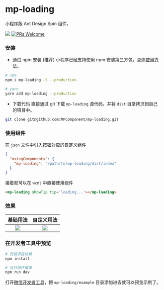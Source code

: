 # mp-loading

小程序版 Ant Design Spin 组件，

![](https://img.shields.io/npm/v/mp-loading.svg?style=flat)
[![PRs Welcome](https://img.shields.io/badge/PRs-welcome-brightgreen.svg?style=flat)](http://makeapullrequest.com)


### 安装

* 通过 npm 安装 (推荐)
小程序已经支持使用 npm 安装第三方包，[具体使用方法](https://github.com/MPComponent/mp-loading/issues/1)。

``` bash
# npm
npm i mp-loading -S --production

# yarn
yarn add mp-loading --production
```

* 下载代码
直接通过 git 下载 `mp-loading` 源代码，并将 `dist` 目录拷贝到自己的项目中。

``` bash
git clone git@github.com:MPComponent/mp-loading.git
```

### 使用组件

在 `json` 文件中引入按钮对应的自定义组件
``` json
{
  "usingComponents": {
    "mp-loading": "/path/to/mp-loading/dist/index"
  }
}
```

接着就可以在 `wxml` 中直接使用组件

``` html
<mp-loading showTip tip='loading...'></mp-loading>
```

### 效果
基础用法            |  自定义用法
:-------------------------:|:-------------------------:
![](https://user-images.githubusercontent.com/20694238/61963699-c8fba600-affe-11e9-8ac8-937c18868fba.gif)  |  ![](https://user-images.githubusercontent.com/20694238/61962642-905acd00-affc-11e9-8628-0211d709a8d0.gif)

### 在开发者工具中预览

``` bash
# 安装项目依赖
npm install

# 执行组件编译
npm run dev
```

打开[微信开发者工具](https://developers.weixin.qq.com/miniprogram/dev/devtools/download.html)，把 `mp-loading/example` 目录添加进去就可以预览示例了。